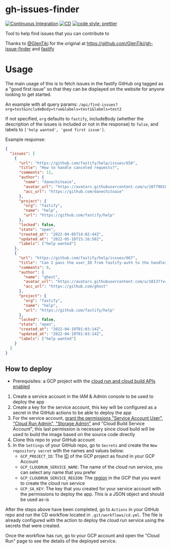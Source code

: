 # gh-issues-finder

[![Continuous Integration](https://github.com/fastify/gh-issues-finder/actions/workflows/ci.yml/badge.svg?event=push)](https://github.com/fastify/gh-issues-finder/actions/workflows/ci.yml)
[![CD](https://github.com/fastify/gh-issues-finder/actions/workflows/cd.yml/badge.svg?event=push)](https://github.com/fastify/gh-issues-finder/actions/workflows/cd.yml)
[![code style: prettier](https://img.shields.io/badge/code_style-prettier-ff69b4.svg?style=flat)](https://github.com/prettier/prettier)

Tool to help find issues that you can contribute to

Thanks to [@GlenTiki](https://github.com/GlenTiki) for the original at https://github.com/GlenTiki/gh-issue-finder and [fastify](https://github.com/fastify/gh-issues-finder)

# Usage

The main usage of this is to fetch issues in the fastify GitHub org tagged as a "good first issue" so that they can be displayed on the website for anyone looking to get started.

An example with all query params: `/api/find-issues?org=test&includeBody=true&labels=test1&labels=test2`

If not specified, `org` defaults to `fastify`, includeBody (whether the description of the issues is included or not in the response) to `false`, and labels to `['help wanted', 'good first issue']`.

Example response:

```json
{
  "issues": [
    {
      "url": "https://github.com/fastify/help/issues/658",
      "title": "How to handle canceled requests?",
      "comments": 11,
      "author": {
        "name": "danechitoaie",
        "avatar_url": "https://avatars.githubusercontent.com/u/10779010?v=4",
        "acc_url": "https://github.com/danechitoaie"
      },
      "project": {
        "org": "fastify",
        "name": "help",
        "url": "https://github.com/fastify/help"
      },
      "locked": false,
      "state": "open",
      "created_at": "2022-04-05T14:02:44Z",
      "updated_at": "2022-05-10T15:16:58Z",
      "labels": ["help wanted"]
    },
    {
      "url": "https://github.com/fastify/help/issues/667",
      "title": "Can I pass the user_ID from fastify-auth to the handler?",
      "comments": 0,
      "author": {
        "name": "ghost",
        "avatar_url": "https://avatars.githubusercontent.com/u/10137?v=4",
        "acc_url": "https://github.com/ghost"
      },
      "project": {
        "org": "fastify",
        "name": "help",
        "url": "https://github.com/fastify/help"
      },
      "locked": false,
      "state": "open",
      "created_at": "2022-04-19T01:03:14Z",
      "updated_at": "2022-04-19T01:03:14Z",
      "labels": ["help wanted"]
    }
  ]
}
```

## How to deploy

- Prerequisites: a GCP project with the [cloud run and cloud build APIs enabled](https://cloud.google.com/apis/docs/getting-started)

1. Create a service account in the IAM & Admin console to be used to deploy the app
2. Create a key for the service account, this key will be configured as a secret in the GitHub actions to be able to deploy the app
3. For the service account, [grant the permissions "Service Account User", "Cloud Run Admin", "Storage Admin"](https://github.com/google-github-actions/deploy-cloudrun) and "Cloud Build Service Account", this last permission is necessary since cloud build will be used to build the image based on the source code directly
4. Clone this repo to your GitHub account
5. In the `Settings` of your GitHub repo, go to `Secrets` and create the `New repository secret` with the names and values below:
   - `GCP_PROJECT_ID`: The [ID](https://support.google.com/googleapi/answer/7014113?hl=en) of the GCP project as found in your GCP Account
   - `GCP_CLOUDRUN_SERVICE_NAME`: The name of the cloud run service, you can select any name that you prefer
   - `GCP_CLOUDRUN_SERVICE_REGION`: The [region](https://cloud.google.com/compute/docs/regions-zones) in the GCP that you want to create the cloud run service
   - `GCP_SA_KEY`: The key that you created for your service account with the permissions to deploy the app. This is a JSON object and should be used as-is

After the steps above have been completed, go to `Actions` in your GitHub repo and run the CD workflow located in `.git/workflows/cd.yml`. The file is already configured with the action to deploy the cloud run service using the secrets that were created.

Once the workflow has run, go to your GCP account and open the "Cloud Run" page to see the details of the deployed service.
